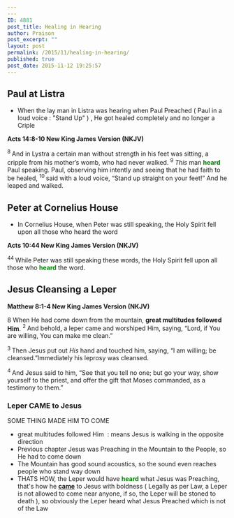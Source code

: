 ```yaml
---
---
ID: 4881
post_title: Healing in Hearing
author: Praison
post_excerpt: ""
layout: post
permalink: /2015/11/healing-in-hearing/
published: true
post_date: 2015-11-12 19:25:57
---
```

<h2><strong>Paul at Listra</strong></h2>
<ul>
	<li>When the lay man in Listra was hearing when Paul Preached ( Paul in a loud voice : "Stand Up" ) , He got healed completely and no longer a Criple</li>
</ul>
<strong><span class="passage-display-bcv">Acts 14:8-10
</span><span class="passage-display-version">New King James Version (NKJV)</span></strong>

<span class="text Acts-14-8"><sup class="versenum">8 </sup>And in Lystra a certain man without strength in his feet was sitting, a cripple from his mother’s womb, who had never walked. </span><span id="en-NKJV-27424" class="text Acts-14-9"><sup class="versenum">9 </sup><i>This</i> man <span style="color: #008000;"><strong>heard</strong> </span>Paul speaking. Paul, observing him intently and seeing that he had faith to be healed, </span><span id="en-NKJV-27425" class="text Acts-14-10"><sup class="versenum">10 </sup>said with a loud voice, “Stand up straight on your feet!” And he leaped and walked.</span>
<h2><strong>Peter at Cornelius House</strong></h2>
<ul>
	<li>In Cornelius House, when Peter was still speaking, the Holy Spirit fell upon all those who heard the word</li>
</ul>
<strong><span class="passage-display-bcv">Acts 10:44
</span><span class="passage-display-version">New King James Version (NKJV)</span></strong>

<span class="text Acts-10-44"><sup class="versenum">44 </sup>While Peter was still speaking these words, the Holy Spirit fell upon all those who <span style="color: #008000;"><strong>heard</strong> </span>the word.</span>
<h2><strong>Jesus Cleansing a Leper</strong></h2>
<p class="passage-display"><strong><span class="passage-display-bcv">Matthew 8:1-4
</span><span class="passage-display-version">New King James Version (NKJV)</span></strong></p>
<p class="chapter-1"><span class="text Matt-8-1"><span class="chapternum">8 </span>When He had come down from the mountain, <strong>great multitudes followed Him</strong>. </span><span id="en-NKJV-23348" class="text Matt-8-2"><sup class="versenum">2 </sup>And behold, a leper came and worshiped Him, saying, “Lord, if You are willing, You can make me clean.”</span></p>
<span id="en-NKJV-23349" class="text Matt-8-3"><sup class="versenum">3 </sup>Then Jesus put out <i>His</i> hand and touched him, saying, <span class="woj">“I am willing; be cleansed.”</span>Immediately his leprosy was cleansed.</span>

<span id="en-NKJV-23350" class="text Matt-8-4"><sup class="versenum">4 </sup>And Jesus said to him, <span class="woj">“See that you tell no one; but go your way, show yourself to the priest, and offer the gift that Moses commanded, as a testimony to them.”</span></span>
<h3><strong>Leper CAME to Jesus</strong></h3>
SOME THING MADE HIM TO COME
<ul>
	<li>great multitudes followed Him  : means Jesus is walking in the opposite direction</li>
	<li>Previous chapter Jesus was Preaching in the Mountain to the People, so He had to come down</li>
	<li>The Mountain has good sound acoustics, so the sound even reaches people who stand way down</li>
	<li>THATS HOW, the Leper would have <span style="color: #008000;"><strong>heard</strong></span> what Jesus was Preaching, that's how he <span style="text-decoration: underline;"><strong>came</strong></span> to Jesus with boldness ( Legally as per Law, a Leper is not allowed to come near anyone, if so, the Leper will be stoned to death ), so obviously the Leper heard what Jesus Preached which is not of the Law</li>
</ul>